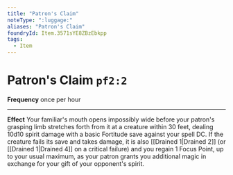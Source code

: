```yaml
---
title: "Patron's Claim"
noteType: ":luggage:"
aliases: "Patron's Claim"
foundryId: Item.3571sYE8ZBzEbkpp
tags:
  - Item
---
```


# Patron's Claim `pf2:2`

**Frequency** once per hour

* * *

**Effect** Your familiar's mouth opens impossibly wide before your patron's grasping limb stretches forth from it at a creature within 30 feet, dealing 10d10 spirit damage with a basic Fortitude save against your spell DC. If the creature fails its save and takes damage, it is also [[Drained 1|Drained 2]] (or [[Drained 1|Drained 4]] on a critical failure) and you regain 1 Focus Point, up to your usual maximum, as your patron grants you additional magic in exchange for your gift of your opponent's spirit.
